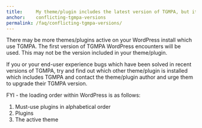 ```yaml
---
title:     My theme/plugin includes the latest version of TGMPA, but it seems an older version of TGMPA is used. What gives ?
anchor:    conflicting-tgmpa-versions
permalink: /faq/conflicting-tgmpa-versions/
---
```


There may be more themes/plugins active on your WordPress install which use TGMPA. The first version of TGMPA WordPress encounters will be used. This may not be the version included in your theme/plugin.

If you or your end-user experience bugs which have been solved in recent versions of TGMPA, try and find out which other theme/plugin is installed which includes TGMPA and contact the theme/plugin author and urge them to upgrade their TGMPA version.

FYI - the loading order within WordPress is as follows:

1. Must-use plugins in alphabetical order
2. Plugins
3. The active theme
